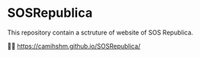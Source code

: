 # SOSRepublica
This repository contain a sctruture of website of SOS Republica.

👩‍💻 https://camihshm.github.io/SOSRepublica/
